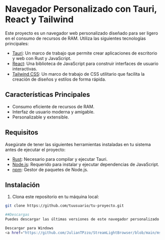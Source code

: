 # Navegador Personalizado con Tauri, React y Tailwind

Este proyecto es un navegador web personalizado diseñado para ser ligero en el consumo de recursos de RAM. Utiliza las siguientes tecnologías principales:

- [Tauri](https://tauri.studio/): Un marco de trabajo que permite crear aplicaciones de escritorio y web con Rust y JavaScript.
- [React](https://reactjs.org/): Una biblioteca de JavaScript para construir interfaces de usuario interactivas.
- [Tailwind CSS](https://tailwindcss.com/): Un marco de trabajo de CSS utilitario que facilita la creación de diseños y estilos de forma rápida.

## Características Principales

- Consumo eficiente de recursos de RAM.
- Interfaz de usuario moderna y amigable.
- Personalizable y extensible.

## Requisitos

Asegúrate de tener las siguientes herramientas instaladas en tu sistema antes de ejecutar el proyecto:

- [Rust](https://www.rust-lang.org/): Necesario para compilar y ejecutar Tauri.
- [Node.js](https://nodejs.org/): Requerido para instalar y ejecutar dependencias de JavaScript.
- [npm](https://www.npmjs.com/): Gestor de paquetes de Node.js.

## Instalación

1. Clona este repositorio en tu máquina local:

```bash
git clone https://github.com/tuusuario/tu-proyecto.git

##Descargas
Puedes descargar las últimas versiones de este navegador personalizado para tu sistema operativo desde los siguientes enlaces:

Descargar para Windows
<a href="https://github.com/JulianTPzzo/StreamLightBrowser/blob/main/msi/StreamerLightBrowser_0.0.0_x64_en-US.msi" target="blank">MSI</a>

